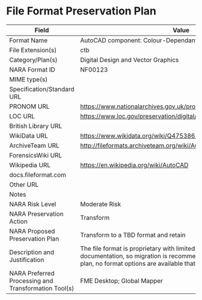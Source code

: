 # File Format Preservation Plan
  | Field | Value |
  | ----------- | ----------- |
  | Format Name | AutoCAD component: Colour-Dependant Plot Style Table | 
| File Extension(s) | ctb | 
| Category/Plan(s) | Digital Design and Vector Graphics | 
| NARA Format ID | NF00123 | 
| MIME type(s) |  | 
| Specification/Standard URL |  | 
| PRONOM URL | <https://www.nationalarchives.gov.uk/pronom/x-fmt/37> | 
| LOC URL | <https://www.loc.gov/preservation/digital/formats/fdd/fdd000445.shtml> | 
| British Library URL |  | 
| WikiData URL | <https://www.wikidata.org/wiki/Q47538629> | 
| ArchiveTeam URL | <http://fileformats.archiveteam.org/wiki/Autocad> | 
| ForensicsWiki URL |  | 
| Wikipedia URL | <https://en.wikipedia.org/wiki/AutoCAD> | 
| docs.fileformat.com |  | 
| Other URL |  | 
| Notes |  | 
| NARA Risk Level | Moderate Risk | 
| NARA Preservation Action | Transform | 
| NARA Proposed Preservation Plan | Transform to a TBD format and retain | 
| Description and Justification | The file format is proprietary with limited open or available documentation, so migration is recommended, but at the time of this plan, no format options are available that retain fidelity. | 
| NARA Preferred Processing and Transformation Tool(s) | FME Desktop; Global Mapper | 
